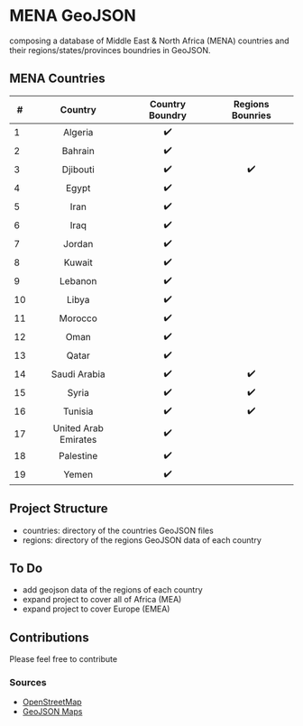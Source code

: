 # MENA GeoJSON
composing a database of Middle East & North Africa (MENA) countries and their regions/states/provinces boundries in GeoJSON.

## MENA Countries

|#| Country       | Country Boundry| Regions Bounries  |
|--|:----------: |:---------: | :---:|
|1| Algeria               |:heavy_check_mark:|  |
|2| Bahrain               |:heavy_check_mark:|  |
|3| Djibouti              |:heavy_check_mark:|:heavy_check_mark:|
|4| Egypt                 |:heavy_check_mark:|  |
|5| Iran                  |:heavy_check_mark:|  |
|6| Iraq                  |:heavy_check_mark:|  |
|7| Jordan                |:heavy_check_mark:|  |
|8| Kuwait                |:heavy_check_mark:|  |
|9| Lebanon               |:heavy_check_mark:|  |
|10| Libya                |:heavy_check_mark:|  |
|11| Morocco              |:heavy_check_mark:|  |
|12| Oman                 |:heavy_check_mark:|  |
|13| Qatar                |:heavy_check_mark:|  |
|14| Saudi Arabia         |:heavy_check_mark:|:heavy_check_mark:|
|15| Syria                |:heavy_check_mark:|:heavy_check_mark:|
|16| Tunisia              |:heavy_check_mark:|:heavy_check_mark:|
|17| United Arab Emirates |:heavy_check_mark:|  |
|18| Palestine            |:heavy_check_mark:|  |
|19| Yemen                |:heavy_check_mark:|  |

## Project Structure
- countries: directory of the countries GeoJSON files
- regions: directory of the regions GeoJSON data of each country

## To Do
- add geojson data of the regions of each country
- expand project to cover all of Africa (MEA)
- expand project to cover Europe (EMEA)

## Contributions 
Please feel free to contribute

### Sources
- [OpenStreetMap](http://www.openstreetmap.org)
- [GeoJSON Maps](http://geojson-maps.ash.ms/)
